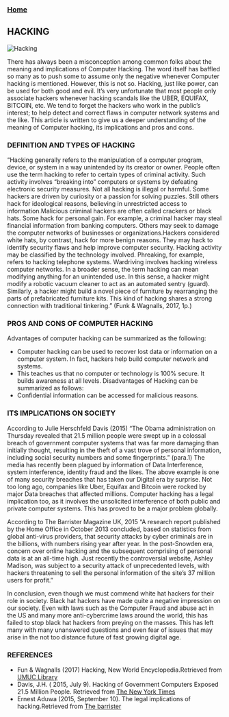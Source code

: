 ### [Home](https://ahmedjamjalloh.github.io/index)

##                                                        HACKING
![Hacking](AhmedJamJalloh.github.io/2204-computer-hacker.jpg)
    
There has always been a misconception among common folks about the meaning and implications of Computer Hacking. The word itself
has baffled so many as to push some to assume only the negative whenever Computer hacking is mentioned. However, this is not so. 
Hacking, just like power, can be used for both good and evil. It’s very unfortunate that most people only associate hackers whenever 
hacking scandals like the UBER, EQUIFAX, BITCOIN, etc. We tend to forget the hackers who work in the public’s interest; to help detect 
and correct flaws in computer network systems and the like. This article is written to give us a deeper understanding of the meaning 
of Computer hacking, its implications and pros and cons.

### DEFINITION AND TYPES OF HACKING
“Hacking generally refers to the manipulation of a computer program, device, or system in a way unintended by its creator or owner.
People often use the term hacking to refer to certain types of criminal activity. Such activity involves “breaking into” computers or
systems by defeating electronic security measures. Not all hacking is illegal or harmful. Some hackers are driven by curiosity or a 
passion for solving puzzles. Still others hack for ideological reasons, believing in unrestricted access to information.Malicious
criminal hackers are often called crackers or black hats. Some hack for personal gain. For example, a criminal hacker may steal
financial information from banking computers. Others may seek to damage the computer networks of businesses or organizations.Hackers
considered white hats, by contrast, hack for more benign reasons. They may hack to identify security flaws and help improve computer
security. Hacking activity may be classified by the technology involved. Phreaking, for example, refers to hacking telephone systems.
Wardriving involves hacking wireless computer networks. In a broader sense, the term hacking can mean modifying anything for an
unintended use. In this sense, a hacker might modify a robotic vacuum cleaner to act as an automated sentry (guard). Similarly, a 
hacker might build a novel piece of furniture by rearranging the parts of prefabricated furniture kits. This kind of hacking shares a
strong connection with traditional tinkering.” (Funk & Wagnalls, 2017, 1p.)

### PROS AND CONS OF COMPUTER HACKING

Advantages of computer hacking can be summarized as the following:
-	Computer hacking can be used to recover lost data or information on a computer system. In fact, hackers help build computer network
  and systems.
-	This teaches us that no computer or technology is 100% secure. It builds awareness at all levels.
Disadvantages of Hacking can be summarized as follows:
-	Confidential information can be accessed for malicious reasons.


### ITS IMPLICATIONS ON SOCIETY

According to Julie Herschfeld Davis (2015) “The Obama administration on Thursday revealed that 21.5 million people were swept up in 
a colossal breach of government computer systems that was far more damaging than initially thought, resulting in the theft of a vast 
trove of personal information, including social security numbers and some fingerprints.” (para.1)
The media has recently been plagued by information of Data Interference, system interference, identity fraud and the likes. The above
example is one of many security breaches that has taken our Digital era by surprise. Not too long ago, companies like Uber, Equifax and
Bitcoin were rocked by major Data breaches that affected millions. Computer hacking has a legal implication too, as it involves the
unsolicited interference of both public and private computer systems. This has proved to be a major problem globally.

According to The Barrister Magazine UK, 2015 “A research report published by the Home Office in October 2013 concluded, based on 
statistics from global anti-virus providers, that security attacks by cyber criminals are in the billions, with numbers rising year 
after year. In the post-Snowden era, concern over online hacking and the subsequent comprising of personal data is at an all-time high.
Just recently the controversial website, Ashley Madison, was subject to a security attack of unprecedented levels, with hackers
threatening to sell the personal information of the site’s 37 million users for profit.”

In conclusion, even though we must commend white hat hackers for their role in society. Black hat hackers have made quite a negative
impression on our society. Even with laws such as the Computer Fraud and abuse act in the US and many more anti-cybercrime laws around
the world, this has failed to stop black hat hackers from preying on the masses. This has left many with many unanswered questions and
even fear of issues that may arise in the not too distance future of fast growing digital age.

### REFERENCES
- Fun & Wagnalls (2017) Hacking, New World Encyclopedia.Retrieved from [UMUC Library](http://eds.a.ebscohost.com.ezproxy.umuc.edu/eds/detail/detail?vid=0&sid=a59ee885-c4ad-4a34-b0e8-53128d7c0fa2%40sessionmgr4007&bdata=JnNpdGU9ZWRzLWxpdmUmc2NvcGU9c2l0ZQ%3d%3d#AN=HA001325&db=funk)
- Davis, J.H. ( 2015, July 9). Hacking of Government Computers Exposed 21.5 Million People. Retrieved from [The New York Times](https://www.nytimes.com/2015/07/10/us/office-of-personnel-management-hackers-got-data-of-millions.html)
- Ernest Aduwa (2015, September 10). The legal implications of hacking.Retrieved from [The barrister](http://www.barristermagazine.com/the-legal-implications-of-hacking/>)
